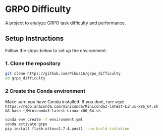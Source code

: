 # GRPO Difficulty

A project to analyze GRPO task difficulty and performance.

## Setup Instructions

Follow the steps below to set up the environment:

### 1. Clone the repository

```bash
git clone https://github.com/Pikus16/grpo_difficulty
cd grpo_difficulty
```

### 2 Create the Conda environment

Make sure you have Conda installed. If you dont, run:
`wget https://repo.anaconda.com/miniconda/Miniconda3-latest-Linux-x86_64.sh && bash ~/Miniconda3-latest-Linux-x86_64.sh`

```bash
conda env create -f environment.yml
conda activate grpo
pip install flash-attn==2.7.4.post1 --no-build-isolation
```